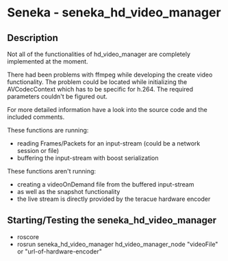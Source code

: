 Seneka - seneka_hd_video_manager
======

## Description
Not all of the functionalities of hd_video_manager are completely implemented at the moment.

There had been problems with ffmpeg while developing the create video functionality. The problem could be located while initializing the AVCodecContext which has to be specific for h.264. The required parameters couldn't be figured out.

For more detailed information have a look into the source code and the included comments.

These functions are running:
 - reading Frames/Packets for an input-stream (could be a network session or file)
 - buffering the input-stream with boost serialization

These functions aren't running:
 - creating a videoOnDemand file from the buffered input-stream
 - as well as the snapshot functionality
 - the live stream is directly provided by the teracue hardware encoder

## Starting/Testing the seneka_hd_video_manager

- roscore
- rosrun seneka_hd_video_manager hd_video_manager_node "videoFile" or "url-of-hardware-encoder"

